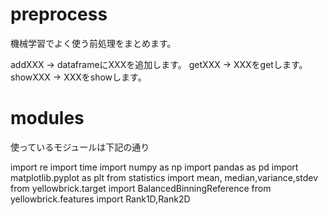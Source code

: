 # preprocess
機械学習でよく使う前処理をまとめます。

addXXX → dataframeにXXXを追加します。
getXXX → XXXをgetします。
showXXX → XXXをshowします。

# modules
使っているモジュールは下記の通り

import re
import time
import numpy as np
import pandas as pd
import matplotlib.pyplot as plt
from statistics import mean, median,variance,stdev
from yellowbrick.target import BalancedBinningReference
from yellowbrick.features import Rank1D,Rank2D
